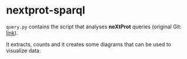 # nextprot-sparql

``query.py`` contains the script that analyses **neXtProt** queries (original Git: <a href="https://github.com/calipho-sib/nextprot-queries/">link</a>).

It extracts, counts and it creates some diagrams that can be used to visualize data.
